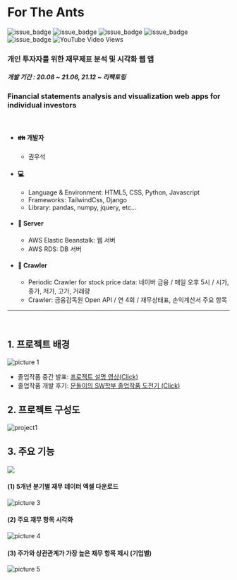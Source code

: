 # For The Ants

![issue_badge](https://img.shields.io/badge/python-3.8-blue?style=flat)
![issue_badge](https://img.shields.io/badge/django-3.7.1-blue?style=flat)
![issue_badge](https://img.shields.io/badge/tailwindcss-6.14.11-blue?style=flat)
![issue_badge](https://img.shields.io/badge/pandas-1.2.3-blue?style=flat)
![issue_badge](https://img.shields.io/badge/numpy-1.20.1-blue?style=flat)
![YouTube Video Views](https://img.shields.io/youtube/views/PR4RI2n3VL8?style=social)
### 개인 투자자를 위한 재무제표 분석 및 시각화 웹 앱
##### 개발 기간 : 20.08 ~ 21.06, 21.12 ~ 리팩토링
### Financial statements analysis and visualization web apps for individual investors


</br>

* #### :family: 개발자
  * 권우석

* #### :computer:
  * Language & Environment: HTML5, CSS, Python, Javascript
  * Frameworks: TailwindCss, Django
  * Library: pandas, numpy, jquery, etc...

* #### :file_folder: Server
  * AWS Elastic Beanstalk: 웹 서버
  * AWS RDS: DB 서버

* #### :iphone: Crawler
  * Periodic Crawler for stock price data: 네이버 금융 / 매일 오후 5시 / 시가, 종가, 저가, 고가, 거래량 
  * Crawler: 금융감독원 Open API / 연 4회 / 재무상태표, 손익계산서 주요 항목

<hr/>

</br>

## 1. 프로젝트 배경

  
![picture 1](https://user-images.githubusercontent.com/62459196/146550617-d89d44b3-dcd6-4996-9d38-c3e295e4e75d.png)
  
 - 졸업작품 중간 발표: [프로젝트 설명 영상(Click)](https://youtu.be/PR4RI2n3VL8?t=0s)  
 - 졸업작품 개발 후기: [문돌이의 SW학부 졸업작품 도전기 (Click)](https://blog.naver.com/rnjsdntjr26/222387156770)   
 

 
## 2. 프로젝트 구성도

  
![project1](https://user-images.githubusercontent.com/62459196/146553494-26e1805d-9b90-4223-815d-f08f5bf04002.png)  


 ## 3. 주요 기능
####    
  
![](https://github.com/egg528/egg528.github.io/blob/master/gifs/project1.gif?raw=true)  

#### (1) 5개년 분기별 재무 데이터 엑셀 다운로드   
![picture 3](https://user-images.githubusercontent.com/62459196/146550679-bfbf443a-bfd1-4e8d-9867-bb128774b4c0.png)
  
#### (2) 주요 재무 항목 시각화
![picture 4](https://user-images.githubusercontent.com/62459196/146550682-c77be4e0-b87e-4668-ac70-436f43318053.png)  

#### (3) 주가와 상관관계가 가장 높은 재무 항목 제시 (기업별)

  ![picture 5](https://user-images.githubusercontent.com/62459196/146550686-5ccbed5f-61d7-4bd6-b804-b3f122c1e925.png)